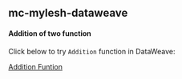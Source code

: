 ## mc-mylesh-dataweave
#### Addition of two function

Click below to try `Addition` function in DataWeave:

<a href="https://dataweave.mulesoft.com/learn/playground?projectMethod=GHRepo&repo=MuleCraft%2Fmc-mylesh-dataweave&path=Addition">Addition Funtion</a>
